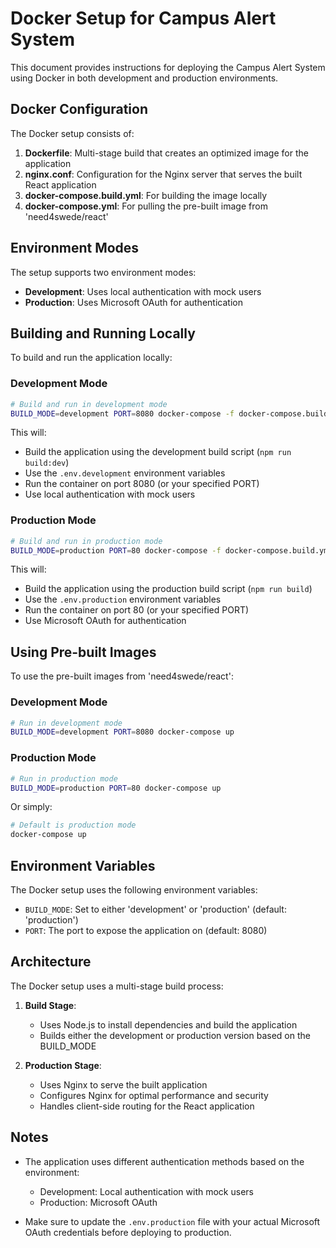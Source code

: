 # Docker Setup for Campus Alert System

This document provides instructions for deploying the Campus Alert System using Docker in both development and production environments.

## Docker Configuration

The Docker setup consists of:

1. **Dockerfile**: Multi-stage build that creates an optimized image for the application
2. **nginx.conf**: Configuration for the Nginx server that serves the built React application
3. **docker-compose.build.yml**: For building the image locally
4. **docker-compose.yml**: For pulling the pre-built image from 'need4swede/react'

## Environment Modes

The setup supports two environment modes:

- **Development**: Uses local authentication with mock users
- **Production**: Uses Microsoft OAuth for authentication

## Building and Running Locally

To build and run the application locally:

### Development Mode

```bash
# Build and run in development mode
BUILD_MODE=development PORT=8080 docker-compose -f docker-compose.build.yml up --build
```

This will:
- Build the application using the development build script (`npm run build:dev`)
- Use the `.env.development` environment variables
- Run the container on port 8080 (or your specified PORT)
- Use local authentication with mock users

### Production Mode

```bash
# Build and run in production mode
BUILD_MODE=production PORT=80 docker-compose -f docker-compose.build.yml up --build
```

This will:
- Build the application using the production build script (`npm run build`)
- Use the `.env.production` environment variables
- Run the container on port 80 (or your specified PORT)
- Use Microsoft OAuth for authentication

## Using Pre-built Images

To use the pre-built images from 'need4swede/react':

### Development Mode

```bash
# Run in development mode
BUILD_MODE=development PORT=8080 docker-compose up
```

### Production Mode

```bash
# Run in production mode
BUILD_MODE=production PORT=80 docker-compose up
```

Or simply:

```bash
# Default is production mode
docker-compose up
```

## Environment Variables

The Docker setup uses the following environment variables:

- `BUILD_MODE`: Set to either 'development' or 'production' (default: 'production')
- `PORT`: The port to expose the application on (default: 8080)

## Architecture

The Docker setup uses a multi-stage build process:

1. **Build Stage**:
   - Uses Node.js to install dependencies and build the application
   - Builds either the development or production version based on the BUILD_MODE

2. **Production Stage**:
   - Uses Nginx to serve the built application
   - Configures Nginx for optimal performance and security
   - Handles client-side routing for the React application

## Notes

- The application uses different authentication methods based on the environment:
  - Development: Local authentication with mock users
  - Production: Microsoft OAuth

- Make sure to update the `.env.production` file with your actual Microsoft OAuth credentials before deploying to production.
